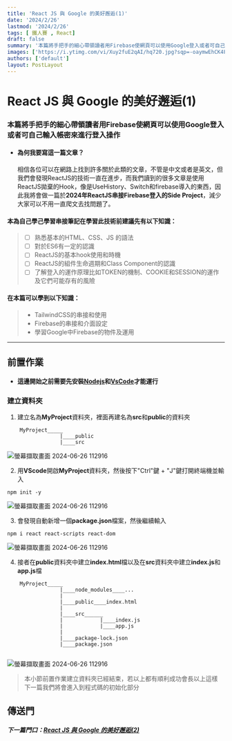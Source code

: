 ```yaml
---
title: 'React JS 與 Google 的美好邂逅(1)'
date: '2024/2/26'
lastmod: '2024/2/26'
tags: [ 鐵人賽 , React]
draft: false
summary: '本篇將手把手的細心帶領讀者用Firebase使網頁可以使用Google登入或者可自己輸入帳密來進行登入操作'
images: ['https://i.ytimg.com/vi/Xuy2fuE2qAI/hq720.jpg?sqp=-oaymwEhCK4FEIIDSFryq4qpAxMIARUAAAAAGAElAADIQj0AgKJD&rs=AOn4CLDYh4v95b_yNlt7tj-1izUKsR6FoA']
authors: ['default']
layout: PostLayout
---
```

# React JS 與 Google 的美好邂逅(1)
### 本篇將手把手的細心帶領讀者用Firebase使網頁可以使用Google登入或者可自己輸入帳密來進行登入操作

* #### 為何我要寫這一篇文章？
  相信各位可以在網路上找到許多關於此類的文章，不管是中文或者是英文，但我們會發現ReactJS的技術一直在進步，而我們讀到的很多文章是使用ReactJS拋棄的Hook，像是UseHistory、Switch和firebase導入的東西，因此我將會做一篇於**2024年ReactJS串接Firebase登入的Side Project**，減少大家可以不用一直爬文去找問題了。





#### 本為自己學己學習串接筆記在學習此技術前建議先有以下知識：
>- [ ] 熟悉基本的HTML、CSS、JS 的語法
>- [ ] 對於ES6有一定的認識
>- [ ] ReactJS的基本hook使用和時機
>- [ ] ReactJS的組件生命週期和Class Component的認識
>- [ ] 了解登入的運作原理比如TOKEN的機制、COOKIE和SESSION的運作及它們可能存有的風險



#### 在本篇可以學到以下知識：
>* TailwindCSS的串接和使用
>* Firebase的串接和介面設定
>* 學習Google中Firebase的物件及運用




---
## 前置作業
* #### 這邊開始之前需要先安裝[Nodejs](https://nodejs.org/en)和[VsCode](https://code.visualstudio.com/)才能運行



### 建立資料夾

1. 建立名為**MyProject**資料夾，裡面再建名為**src**和**public**的資料夾

```               
    MyProject_____
                 |____public
                 |____src
```

![螢幕擷取畫面 2024-06-26 112916](https://hackmd.io/_uploads/Bkk4iWt8R.png)



2. 用**VScode**開啟**MyProject**資料夾，然後按下"Ctrl"鍵 + "J"鍵打開終端機並輸入
```NodeJS=
npm init -y
```
![螢幕擷取畫面 2024-06-26 112916](https://hackmd.io/_uploads/B1k83Zt8C.png)



3. 會發現自動新增一個**package.json**檔案，然後繼續輸入
```NodeJS=
npm i react react-scripts react-dom 
```
![螢幕擷取畫面 2024-06-26 112916](https://hackmd.io/_uploads/HyVxyGY8R.png)



4. 接者在**public**資料夾中建立**index.html**檔以及在**src**資料夾中建立**index.js**和**app.js**檔
```               
    MyProject_____
                 |____node_modules____...
                 |
                 |____public____index.html
                 |
                 |____src______
                 |            |____index.js
                 |            |____app.js
                 |
                 |____package-lock.json
                 |____package.json
                 
```
![螢幕擷取畫面 2024-06-26 112916](https://hackmd.io/_uploads/r1I5NXFLR.png)



> 本小節前置作業建立資料夾已經結束，若以上都有順利成功會長以上這樣
>下一篇我們將會進入到程式碼的初始化部分


## 傳送門
##### 下一篇門口：[React JS 與 Google 的美好邂逅(2)](https://hackmd.io/@Np_R141-RIuHzoG12l9ksA/SyctfzFUC)





















